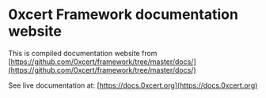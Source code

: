 # 0xcert Framework documentation website

This is compiled documentation website from [https://github.com/0xcert/framework/tree/master/docs/](https://github.com/0xcert/framework/tree/master/docs/)

See live documentation at: [https://docs.0xcert.org](https://docs.0xcert.org)
